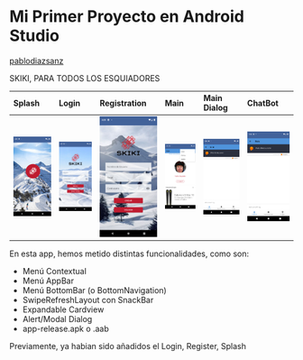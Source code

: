 # Mi Primer Proyecto en Android Studio

[pablodiazsanz](https://github.com/pablodiazsanz)

 SKIKI, PARA TODOS LOS ESQUIADORES

|       Splash        | Login              | Registration              | Main              | Main Dialog        | ChatBot              |
|:--------------------|:-------------------|:--------------------------|:------------------|:-------------------|:---------------------|
| ![](img/splash.png) | ![](img/login.png) | ![](img/registration.png) | ![](img/main.png) | ![](img/main2.png) | ![](img/chatbot.png) |


En esta app, hemos metido distintas funcionalidades, como son:
- Menú Contextual
- Menú AppBar
- Menú BottomBar (o BottomNavigation)
- SwipeRefreshLayout con SnackBar
- Expandable Cardview
- Alert/Modal Dialog
- app-release.apk o .aab 

Previamente, ya habian sido añadidos el Login, Register, Splash
